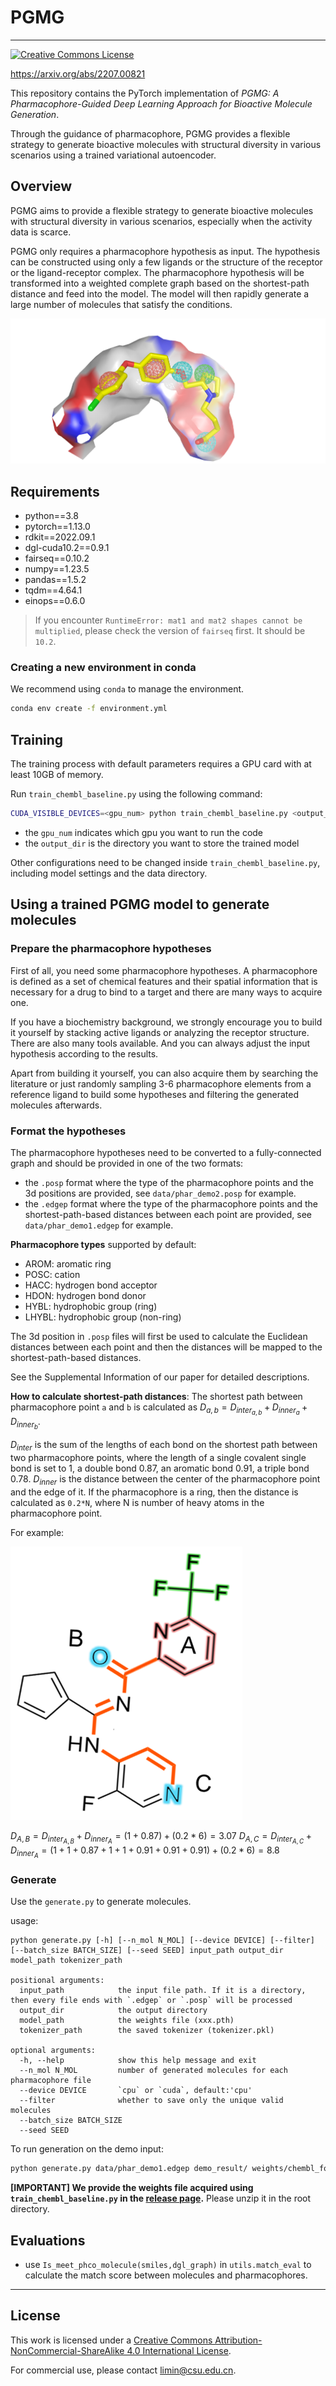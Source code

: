 
# PGMG

----
<a rel="license" href="http://creativecommons.org/licenses/by-nc-sa/4.0/"><img alt="Creative Commons License" style="border-width:0" src="https://i.creativecommons.org/l/by-nc-sa/4.0/80x15.png" /></a>

https://arxiv.org/abs/2207.00821

This repository contains the PyTorch implementation of *PGMG: A Pharmacophore-Guided Deep Learning Approach for Bioactive Molecule Generation*. 

Through the guidance of pharmacophore, PGMG provides a flexible strategy to generate bioactive molecules with structural diversity in various scenarios using a trained variational autoencoder.


## Overview

PGMG aims to provide a flexible strategy to generate bioactive molecules with structural diversity in various scenarios, especially when the activity data is scarce.

PGMG only requires a pharmacophore hypothesis as input. The hypothesis can be constructed using only a few ligands or the structure of the receptor or the ligand-receptor complex.
The pharmacophore hypothesis will be transformed into a weighted complete graph based on the shortest-path distance and feed into the model. The model will then rapidly generate a large number of molecules that satisfy the conditions.

![pharmacophore_example.png](pics%2Fpharmacophore_example.png)

## Requirements
- python==3.8
- pytorch==1.13.0
- rdkit==2022.09.1
- dgl-cuda10.2==0.9.1
- fairseq==0.10.2  
- numpy==1.23.5
- pandas==1.5.2
- tqdm==4.64.1
- einops==0.6.0

> If you encounter `RuntimeError: mat1 and mat2 shapes cannot be multiplied`, please check the version of `fairseq` first. It should be `10.2`.

### Creating a new environment in conda
We recommend using `conda` to manage the environment. 

```bash
conda env create -f environment.yml
```


## Training

The training process with default parameters requires a GPU card with at least 10GB of memory.

Run `train_chembl_baseline.py` using the following command:
```bash
CUDA_VISIBLE_DEVICES=<gpu_num> python train_chembl_baseline.py <output_dir> --show_progressbar
```
- the `gpu_num` indicates which gpu you want to run the code
- the `output_dir` is the directory you want to store the trained model

Other configurations need to be changed inside `train_chembl_baseline.py`, including model settings and the data directory.


## Using a trained PGMG model to generate molecules


### Prepare the pharmacophore hypotheses

First of all, you need some pharmacophore hypotheses. A pharmacophore is defined as a set of chemical features and their spatial information that is necessary for a drug to bind to a target and there are many ways to acquire one. 

If you have a biochemistry background, we strongly encourage you to build it yourself by stacking active ligands or analyzing the receptor structure. There are also many tools available. 
And you can always adjust the input hypothesis according to the results.

Apart from building it yourself, you can also acquire them by searching the literature or just randomly sampling 3-6 pharmacophore elements from a reference ligand to build some hypotheses and filtering the generated molecules afterwards.

### Format the hypotheses

The pharmacophore hypotheses need to be converted to a fully-connected graph and should be provided in one of the two formats:

- the `.posp` format where the type of the pharmacophore points and the 3d positions are provided, see `data/phar_demo2.posp` for example. 
- the `.edgep` format where the type of the pharmacophore points and the shortest-path-based distances between each point are provided, see `data/phar_demo1.edgep` for example. 

**Pharmacophore types** supported by default:
- AROM: aromatic ring
- POSC: cation
- HACC: hydrogen bond acceptor
- HDON: hydrogen bond donor
- HYBL: hydrophobic group (ring)
- LHYBL: hydrophobic group (non-ring)

The 3d position in `.posp` files will first be used to calculate the Euclidean distances between each point and then the distances will be mapped to the shortest-path-based distances.

See the Supplemental Information of our paper for detailed descriptions.

**How to calculate shortest-path distances**: 
The shortest path between pharmacophore point `a` and `b` is calculated as $D_{a,b} = D_{inter_{a,b}}+D_{inner_{a}}+D_{inner_{b}}$.

$D_{inter}$ is the sum of the lengths of each bond on the shortest path between two pharmacophore points, where the length of a single covalent single bond is set to 1, a double bond 0.87, an aromatic bond 0.91, a triple bond 0.78. 
$D_{inner}$ is the distance between the center of the pharmacophore point and the edge of it. If the pharmacophore is a ring, then the distance is calculated as `0.2*N`, where N is number of heavy atoms in the pharmacophore point.

For example:

![sp_example.png](pics%2Fsp_example.png)

$D_{A,B}=D_{inter_{A,B}}+D_{inner_A}=(1+0.87)+(0.2*6)=3.07$
$D_{A,C}=D_{inter_{A,C}}+D_{inner_A}=(1+1+0.87+1+1+0.91+0.91+0.91)+(0.2*6)=8.8$


### Generate

Use the `generate.py` to generate molecules.

usage:
```text
python generate.py [-h] [--n_mol N_MOL] [--device DEVICE] [--filter] [--batch_size BATCH_SIZE] [--seed SEED] input_path output_dir model_path tokenizer_path

positional arguments:
  input_path            the input file path. If it is a directory, then every file ends with `.edgep` or `.posp` will be processed
  output_dir            the output directory
  model_path            the weights file (xxx.pth)
  tokenizer_path        the saved tokenizer (tokenizer.pkl)

optional arguments:
  -h, --help            show this help message and exit
  --n_mol N_MOL         number of generated molecules for each pharmacophore file
  --device DEVICE       `cpu` or `cuda`, default:'cpu'
  --filter              whether to save only the unique valid molecules
  --batch_size BATCH_SIZE
  --seed SEED
```

To run generation on the demo input:
```bash
python generate.py data/phar_demo1.edgep demo_result/ weights/chembl_fold0_epoch32.pth weights/tokenizer.pkl --filter --device cpu
```

**[IMPORTANT] We provide the weights file acquired using `train_chembl_baseline.py` in the [release page](https://github.com/CSUBioGroup/PGMG/releases/tag/v1.0).** Please unzip it in the root directory.

## Evaluations

- use `Is_meet_phco_molecule(smiles,dgl_graph)` in `utils.match_eval` to calculate the match score between 
molecules and pharmacophores. 


----

## License

This work is licensed under a <a rel="license" href="http://creativecommons.org/licenses/by-nc-sa/4.0/">Creative Commons Attribution-NonCommercial-ShareAlike 4.0 International License</a>.

For commercial use, please contact [limin@csu.edu.cn](mailto:limin@csu.edu.cn).
